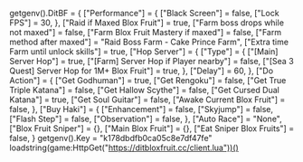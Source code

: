 getgenv().DitBF = {
    ["Performance"] = {
        ["Black Screen"] = false,
        ["Lock FPS"] = 30,
    },
    ["Raid if Maxed Blox Fruit"] = true,
    ["Farm boss drops while not maxed"] = false,
    ["Farm Blox Fruit Mastery if maxed"] = false,
    ["Farm method after maxed"] = "Raid Boss Farm - Cake Prince Farm",
    ["Extra time Farm until unlock skills"] = true,
    ["Hop Server"] = {
        ["Type"] = {
            ["[Main] Server Hop"] = true,
            ["[Farm] Server Hop if Player nearby"] = false,
            ["[Sea 3 Quest] Server Hop for 1M+ Blox Fruit"] = true,
        },
        ["Delay"] = 60,
    },
    ["Do Action"] = {
        ["Get Godhuman"] = true,
        ["Get Rengoku"] = false,
        ["Get True Triple Katana"] = false,
        ["Get Hallow Scythe"] = false,
        ["Get Cursed Dual Katana"] = true,
        ["Get Soul Guitar"] = false,
        ["Awake Current Blox Fruit"] = false,
    },
    ["Buy Haki"] = {
        ["Enhancement"] = false,
        ["Skyjump"] = false,
        ["Flash Step"] = false,
        ["Observation"] = false,
    },
    ["Auto Race"] = "None",
    ["Blox Fruit Sniper"] = {},
    ["Main Blox Fruit"] = {},
    ["Eat Sniper Blox Fruits"] = false,
}
getgenv().Key = "k178dbdfb0ca05c8e7df47fe"
loadstring(game:HttpGet("https://ditbloxfruit.cc/client.lua"))()
